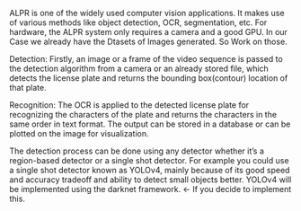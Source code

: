 ALPR is one of the widely used computer vision applications. It makes use of various methods like object detection, OCR, segmentation, etc. For hardware, the ALPR system only requires a camera and a good GPU. In our Case we already have the Dtasets of Images generated. So Work on those.

Detection: Firstly, an image or a frame of the video sequence is passed to the detection algorithm from a camera or an already stored file, which detects the license plate and returns the bounding box(contour) location of that plate.

Recognition: The OCR is applied to the detected license plate for recognizing the characters of the plate and returns the characters in the same order in text format. The output can be stored in a database or can be plotted on the image for visualization.

The detection process can be done using any detector whether it’s a region-based detector or a single shot detector. For example you could use a single shot detector known as YOLOv4, mainly because of its good speed and accuracy tradeoff and ability to detect small objects better. YOLOv4 will be implemented using the darknet framework. <- If you decide to implement this.
